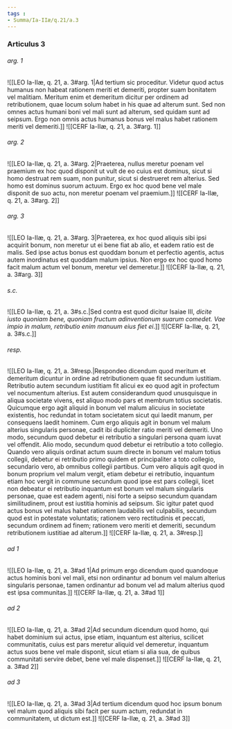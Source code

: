 ```yaml
---
tags : 
- Summa/Ia-IIæ/q.21/a.3
---
```


### Articulus 3

###### arg. 1
![[LEO Ia-IIæ, q. 21, a. 3#arg. 1|Ad tertium sic proceditur. Videtur quod actus humanus non habeat rationem meriti et demeriti, propter suam bonitatem vel malitiam. Meritum enim et demeritum dicitur per ordinem ad retributionem, quae locum solum habet in his quae ad alterum sunt. Sed non omnes actus humani boni vel mali sunt ad alterum, sed quidam sunt ad seipsum. Ergo non omnis actus humanus bonus vel malus habet rationem meriti vel demeriti.]]
![[CERF Ia-IIæ, q. 21, a. 3#arg. 1]]

###### arg. 2
![[LEO Ia-IIæ, q. 21, a. 3#arg. 2|Praeterea, nullus meretur poenam vel praemium ex hoc quod disponit ut vult de eo cuius est dominus, sicut si homo destruat rem suam, non punitur, sicut si destrueret rem alterius. Sed homo est dominus suorum actuum. Ergo ex hoc quod bene vel male disponit de suo actu, non meretur poenam vel praemium.]]
![[CERF Ia-IIæ, q. 21, a. 3#arg. 2]]

###### arg. 3
![[LEO Ia-IIæ, q. 21, a. 3#arg. 3|Praeterea, ex hoc quod aliquis sibi ipsi acquirit bonum, non meretur ut ei bene fiat ab alio, et eadem ratio est de malis. Sed ipse actus bonus est quoddam bonum et perfectio agentis, actus autem inordinatus est quoddam malum ipsius. Non ergo ex hoc quod homo facit malum actum vel bonum, meretur vel demeretur.]]
![[CERF Ia-IIæ, q. 21, a. 3#arg. 3]]

###### s.c.
![[LEO Ia-IIæ, q. 21, a. 3#s.c.|Sed contra est quod dicitur Isaiae III, *dicite iusto quoniam bene, quoniam fructum adinventionum suarum comedet. Vae impio in malum, retributio enim manuum eius fiet ei*.]]
![[CERF Ia-IIæ, q. 21, a. 3#s.c.]]

###### resp.
![[LEO Ia-IIæ, q. 21, a. 3#resp.|Respondeo dicendum quod meritum et demeritum dicuntur in ordine ad retributionem quae fit secundum iustitiam. Retributio autem secundum iustitiam fit alicui ex eo quod agit in profectum vel nocumentum alterius. Est autem considerandum quod unusquisque in aliqua societate vivens, est aliquo modo pars et membrum totius societatis. Quicumque ergo agit aliquid in bonum vel malum alicuius in societate existentis, hoc redundat in totam societatem sicut qui laedit manum, per consequens laedit hominem. Cum ergo aliquis agit in bonum vel malum alterius singularis personae, cadit ibi dupliciter ratio meriti vel demeriti. Uno modo, secundum quod debetur ei retributio a singulari persona quam iuvat vel offendit. Alio modo, secundum quod debetur ei retributio a toto collegio. Quando vero aliquis ordinat actum suum directe in bonum vel malum totius collegii, debetur ei retributio primo quidem et principaliter a toto collegio, secundario vero, ab omnibus collegii partibus. Cum vero aliquis agit quod in bonum proprium vel malum vergit, etiam debetur ei retributio, inquantum etiam hoc vergit in commune secundum quod ipse est pars collegii, licet non debeatur ei retributio inquantum est bonum vel malum singularis personae, quae est eadem agenti, nisi forte a seipso secundum quandam similitudinem, prout est iustitia hominis ad seipsum. Sic igitur patet quod actus bonus vel malus habet rationem laudabilis vel culpabilis, secundum quod est in potestate voluntatis; rationem vero rectitudinis et peccati, secundum ordinem ad finem; rationem vero meriti et demeriti, secundum retributionem iustitiae ad alterum.]]
![[CERF Ia-IIæ, q. 21, a. 3#resp.]]

###### ad 1
![[LEO Ia-IIæ, q. 21, a. 3#ad 1|Ad primum ergo dicendum quod quandoque actus hominis boni vel mali, etsi non ordinantur ad bonum vel malum alterius singularis personae, tamen ordinantur ad bonum vel ad malum alterius quod est ipsa communitas.]]
![[CERF Ia-IIæ, q. 21, a. 3#ad 1]]

###### ad 2
![[LEO Ia-IIæ, q. 21, a. 3#ad 2|Ad secundum dicendum quod homo, qui habet dominium sui actus, ipse etiam, inquantum est alterius, scilicet communitatis, cuius est pars meretur aliquid vel demeretur, inquantum actus suos bene vel male disponit, sicut etiam si alia sua, de quibus communitati servire debet, bene vel male dispenset.]]
![[CERF Ia-IIæ, q. 21, a. 3#ad 2]]

###### ad 3
![[LEO Ia-IIæ, q. 21, a. 3#ad 3|Ad tertium dicendum quod hoc ipsum bonum vel malum quod aliquis sibi facit per suum actum, redundat in communitatem, ut dictum est.]]
![[CERF Ia-IIæ, q. 21, a. 3#ad 3]]

